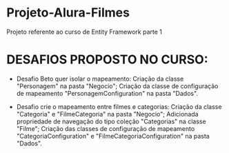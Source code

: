 # Projeto-Alura-Filmes
Projeto referente ao curso de Entity Framework parte 1 

# DESAFIOS PROPOSTO NO CURSO:

 - Desafio Beto quer isolar o mapeamento:
Criação da classe "Personagem" na pasta "Negocio";
Criação da classe de configuração de mapeamento "PersonagemConfiguration" na pasta "Dados".


- Desafio crie o mapeamento entre filmes e categorias:
Criação da classe "Categoria" e "FilmeCategoria" na pasta "Negocio";
Adicionada propriedade de navegação do tipo coleção "Categorias" na classe "Filme";
Criação das classes de configuração de mapeamento "CategoriaConfiguration" e "FilmeCategoriaConfiguration" na pasta "Dados".
